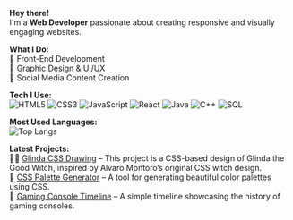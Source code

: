 **Hey there!**  
I'm a **Web Developer** passionate about creating responsive and visually engaging websites.  

**What I Do:**  
🔹 Front-End Development   
🎨 Graphic Design & UI/UX  
📲 Social Media Content Creation  

**Tech I Use:**  
![HTML5](https://img.shields.io/badge/-HTML5-E34F26?style=flat&logo=html5&logoColor=white)  ![CSS3](https://img.shields.io/badge/-CSS3-1572B6?style=flat&logo=css3&logoColor=white)  ![JavaScript](https://img.shields.io/badge/-JavaScript-F7DF1E?style=flat&logo=javascript&logoColor=black) ![React](https://img.shields.io/badge/-React-61DAFB?style=flat&logo=react&logoColor=black)  ![Java](https://img.shields.io/badge/-Java-007396?style=flat&logo=java&logoColor=white)  ![C++](https://img.shields.io/badge/-C++-00599C?style=flat&logo=c%2B%2B&logoColor=white)     ![SQL](https://img.shields.io/badge/-SQL-4479A1?style=flat&logo=mysql&logoColor=white) 

**Most Used Languages:**  
![Top Langs](https://github-readme-stats.vercel.app/api/top-langs/?username=LizAtkins&layout=compact&theme=radical)

**Latest Projects:**  
🧙‍♀️ [Glinda CSS Drawing](https://github.com/LizAtkins/css-glinda) – This project is a CSS-based design of Glinda the Good Witch, inspired by Alvaro Montoro’s original CSS witch design.<br>
🎨 [CSS Palette Generator](https://github.com/LizAtkins/css-palette-generator) – A tool for generating beautiful color palettes using CSS.<br>
📅 [Gaming Console Timeline](https://github.com/LizAtkins/gaming-console-timeline) – A simple timeline showcasing the history of gaming consoles.
<!--
**LizAtkins/LizAtkins** is a ✨ _special_ ✨ repository because its `README.md` (this file) appears on your GitHub profile.

Here are some ideas to get you started:

- 🔭 I’m currently working on ...
- 🌱 I’m currently learning ...
- 👯 I’m looking to collaborate on ...
- 🤔 I’m looking for help with ...
- 💬 Ask me about ...
- 📫 How to reach me: ...
- 😄 Pronouns: ...
- ⚡ Fun fact: ...
-->

